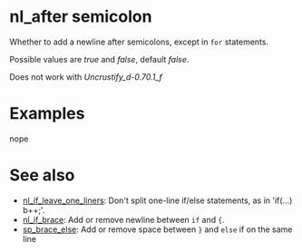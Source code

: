 # nl_after semicolon

Whether to add a newline after semicolons, except in `for` statements.

Possible values are _true_ and  _false_, default _false_.

Does not work with _Uncrustify_d-0.70.1_f_

# Examples

nope

# See also

* [nl_if_leave_one_liners](nl_if_leave_one_liners.md): Don't split one-line if/else statements, as in 'if(...) b++;'.
* [nl_if_brace](nl_if_brace.md): Add or remove newline between `if` and `{`.
* [sp_brace_else](../spacing_options/sp_brace_else.md): Add or remove space between `}` and `else` if on the same line

